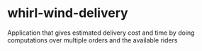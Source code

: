 # whirl-wind-delivery
Application that gives estimated delivery cost and time by doing computations over multiple orders and the available riders
